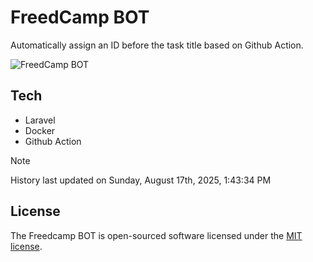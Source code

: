 # FreedCamp BOT

Automatically assign an ID before the task title based on Github Action.

![FreedCamp BOT](https://repository-images.githubusercontent.com/737932867/7d34798b-2680-471c-b089-a78a718d3d6a)

## Tech

- Laravel
- Docker
- Github Action

> [!NOTE]  
> History last updated on Sunday, August 17th, 2025, 1:43:34 PM

## License

The Freedcamp BOT is open-sourced software licensed under the [MIT license](https://opensource.org/licenses/MIT).
